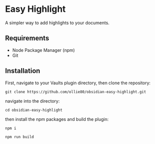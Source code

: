 # Easy Highlight
A simpler way to add highlights to your documents.

## Requirements
- Node Package Manager (npm)
- Git

## Installation
First, navigate to your Vaults plugin directory, then clone the repository:

`git clone https://github.com/ollie80/obsidian-easy-highlight.git` 

navigate into the directory:

`cd obsidian-easy-highlight`

then install the npm packages and build the plugin:

`npm i`

`npm run build`
